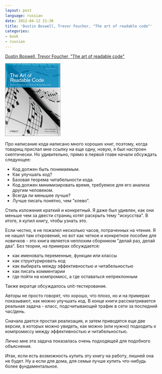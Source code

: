 ```yaml
---
layout: post
language: russian
date: 2012-04-12 21:30
title: 'Dustin Boswell, Trevor Foucher, "The art of readable code"'
categories:
- book
- russian
---
```

[Dustin Boswell, Trevor Foucher, "The art of readable code"][]

[Dustin Boswell, Trevor Foucher, "The art of readable code"]: http://shop.oreilly.com/product/9780596802301.do

![](/images/covers/english/art-of-readable-code-cover.gif)

Про написание кода написано много хороших книг, поэтому, когда товарищ прислал мне ссылку на еще одну, новую, я был настроен скептически. Но удивительно, прямо в первой главе начали обсуждать следующее:

- Код должен быть понимаемым.
- Как улучшать код?
- Базовая теорема читабельности кода.
- Код должен минимизировать время, требуемое для его анализа другим человеком.
- Всегда ли меньшее лучше?
- Лучше писать понятно, чем "клево".

Стиль изложения краткий и конкретный. Я даже был удивлен, как они меньше чем за двести страниц хотят раскрыть тему "искусства". В итоге, я купил книгу, чтобы узнать это.

Если честно, я не пожалел несколько часов, потраченных на чтение. Я не нашел там откровений, но вот как четкое и конкретное пособие для новичков - это книга является неплохим сборником "делай раз, делай два". Без теории, на примерах обсуждается:

* как именовать переменные, функции или классы
* как структурировать код
* как выбирать между эффективностью и читабельностью
* как писать комментарии
* где пойти на компромисс, а где оставаться непреклонным

Также вкратце обсуждалось unit-тестирование.

Авторы не просто говорят, что хорошо, что плохо, но и на примерах показывают, как можно улучшать код. В конце книги рассматривается реальная задача - класс, подсчитывающий трафик в сети за последний час/день.

Сначала дается простая реализация, и затем приводятся еще две версии, в которых можно увидеть, как можно (или нужно) подходить к компромиссу между эффективностью и читабельностью. 

Лично мне эта задача показалась очень подходящей для подобного объяснения.

Итак, если есть возможность купить эту книгу на работу, лишней она не будет. Ну а если для дома, для семьи лучше купить что-нибудь более фундаментальное.
